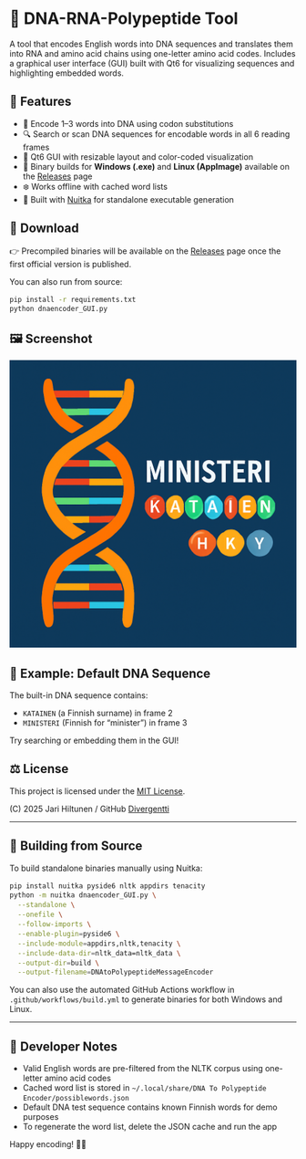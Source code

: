 # 🧬 DNA-RNA-Polypeptide Tool

A tool that encodes English words into DNA sequences and translates them into RNA and amino acid chains using one-letter amino acid codes. Includes a graphical user interface (GUI) built with Qt6 for visualizing sequences and highlighting embedded words.

## 🚀 Features

- 🧬 Encode 1–3 words into DNA using codon substitutions
- 🔍 Search or scan DNA sequences for encodable words in all 6 reading frames
- 🎨 Qt6 GUI with resizable layout and color-coded visualization
- 📆 Binary builds for **Windows (.exe)** and **Linux (AppImage)** available on the [Releases](../../releases) page
- ❄️ Works offline with cached word lists
- 🧰 Built with [Nuitka](https://nuitka.net/) for standalone executable generation

## 📅 Download

👉 Precompiled binaries will be available on the [Releases](../../releases) page once the first official version is published.

You can also run from source:

```bash
pip install -r requirements.txt
python dnaencoder_GUI.py
```

## 🖼 Screenshot

![screenshot](assets/DNAtoPolypeptideMessageEncoder.png)

## 🥪 Example: Default DNA Sequence

The built-in DNA sequence contains:
- `KATAINEN` (a Finnish surname) in frame 2
- `MINISTERI` (Finnish for “minister”) in frame 3

Try searching or embedding them in the GUI!

## ⚖️ License

This project is licensed under the [MIT License](LICENSE).

(C) 2025 Jari Hiltunen / GitHub [Divergentti](https://github.com/Divergentti)

---

## 💪 Building from Source

To build standalone binaries manually using Nuitka:

```bash
pip install nuitka pyside6 nltk appdirs tenacity
python -m nuitka dnaencoder_GUI.py \
  --standalone \
  --onefile \
  --follow-imports \
  --enable-plugin=pyside6 \
  --include-module=appdirs,nltk,tenacity \
  --include-data-dir=nltk_data=nltk_data \
  --output-dir=build \
  --output-filename=DNAtoPolypeptideMessageEncoder
```

You can also use the automated GitHub Actions workflow in `.github/workflows/build.yml` to generate binaries for both Windows and Linux.

---

## 🔧 Developer Notes

- Valid English words are pre-filtered from the NLTK corpus using one-letter amino acid codes
- Cached word list is stored in `~/.local/share/DNA To Polypeptide Encoder/possiblewords.json`
- Default DNA test sequence contains known Finnish words for demo purposes
- To regenerate the word list, delete the JSON cache and run the app

Happy encoding! 🧬🌟
